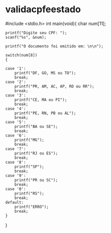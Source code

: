 # validacpfeestado
#include <stdio.h>
int main(void){
    char num[11];

    printf("Digite seu CPF: ");
    scanf("%s", &num);

    printf("O documento foi emitido em: \n\n");

    switch(num[8])
    {
      
    case '1':
        printf("DF, GO, MS ou TO");
        break;
    case '2':
        printf("PR, AM, AC, AP, RO ou RR");
        break;
    case '3':
        printf("CE, MA ou PI");
        break;
    case '4':
        printf("PE, RN, PB ou AL");
        break;
    case '5':
        printf("BA ou SE");
        break;
    case '6':
        printf("MG");
        break;    
    case '7':
        printf("RJ ou ES");
        break;
    case '8':
        printf("SP");
        break;
    case '9':
        printf("PR ou SC");
        break;
    case '0':
        printf("RS");
        break;
    default:
        printf("ERRO");
        break;
    }
}

